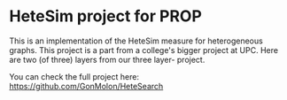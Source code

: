 # HeteSim project for PROP

This is an implementation of the HeteSim measure for heterogeneous graphs.
This project is a part from a college's bigger project at UPC.
Here are two (of three) layers from our three layer- project.

You can check the full project here:
https://github.com/GonMolon/HeteSearch